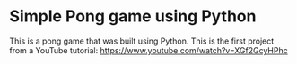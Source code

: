 # Simple Pong game using Python

This is a pong game that was built using Python. This is the first project from a YouTube tutorial: https://www.youtube.com/watch?v=XGf2GcyHPhc
